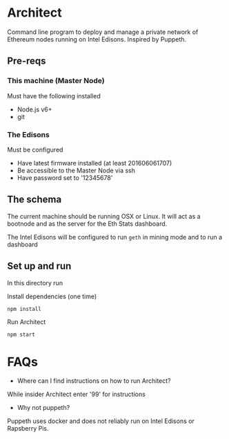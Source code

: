 # Architect

Command line program to deploy and manage a private network of Ethereum nodes running on Intel Edisons. Inspired by Puppeth.

## Pre-reqs

### This machine (Master Node)

Must have the following installed

* Node.js v6+
* git

### The Edisons

Must be configured

* Have latest firmware installed (at least 201606061707)
* Be accessible to the Master Node via ssh
* Have password set to '12345678'

## The schema

The current machine should be running OSX or Linux. It will act as a bootnode and as the server for the
Eth Stats dashboard.

The Intel Edisons will be configured to run `geth` in mining mode and to run a dashboard

## Set up and run

In this directory run

Install dependencies (one time)

```
npm install
```

Run Architect

```
npm start
```




# FAQs

- Where can I find instructions on how to run Architect?

While insider Architect enter '99' for instructions

- Why not puppeth?

Puppeth uses docker and does not reliably run on Intel Edisons or Rapsberry Pis.
